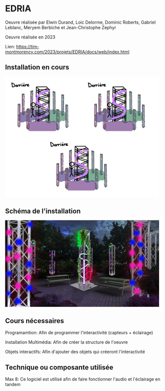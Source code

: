 # EDRIA

Oeuvre réalisée par Elwin Durand, Loic Delorme, Dominic Roberts, Gabriel Leblanc, Meryem Berbiche et Jean-Christophe Zephyr

Oeuvre réalisée en 2023

Lien: https://tim-montmorency.com/2023/projets/EDRIA/docs/web/index.html

## Installation en cours

<img src="../Medias/scena.png" style="width: 500px;"></img>

## Schéma de l'installation

<img src="../Medias/visualisation.png" style="width: 500px;"></img>

## Cours nécessaires

Programamtion: Afin de programmer l'interactivité (capteurs + éclairage)

Installation Multimédia: Afin de créer la structure de l'oeuvre

Objets interactifs: Afin d'ajouter des objets qui créeront l'interactivité

## Technique ou composante utilisée

Max 8: Ce logiciel est utilisé afin de faire fonctionner l'audio et l'éclairage en tandem

